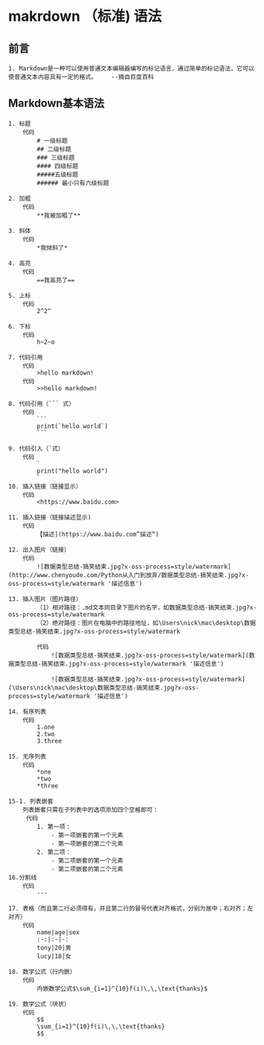 # makrdown （标准) 语法

## 前言
    1. Markdown是一种可以使用普通文本编辑器编写的标记语言，通过简单的标记语法，它可以使普通文本内容具有一定的格式。    --摘自百度百科
    
## Markdown基本语法
    1. 标题
        代码
            # 一级标题
            ## 二级标题
            ### 三级标题
            #### 四级标题
            #####五级标题
            ###### 最小只有六级标题
            
    2. 加粗
        代码
            **我被加粗了**
    
    3. 斜体
        代码
            *我倾斜了*
      
    4. 高亮
        代码
            ==我高亮了==
            
    5. 上标
        代码
            2^2^
    
    6. 下标
        代码
            h~2~o
            
    7. 代码引用
        代码
            >hello markdown!
        代码
            >>hello markdown!
                     
    8. 代码引用（``` 式）
        代码
            ```
            print(`hello world`)
            ```            
            
    9. 代码引入（`式）
        代码
            `
            print("hello world")
            `
    10. 插入链接（链接显示）
        代码
            <https://www.baidu.com>
            
    11. 插入链接（链接描述显示)
        代码
            【描述](https://www.baidu.com”描述“)
            
    12. 出入图片（链接）
        代码
            ![数据类型总结-搞笑结束.jpg?x-oss-process=style/watermark](http://www.chenyoude.com/Python从入门到放弃/数据类型总结-搞笑结束.jpg?x-oss-process=style/watermark '描述信息')
            
    13. 插入图片（图片路径）
            （1）相对路径：.md文本同目录下图片的名字，如数据类型总结-搞笑结束.jpg?x-oss-process=style/watermark
            （2）绝对路径：图片在电脑中的路径地址，如\Users\nick\mac\desktop\数据类型总结-搞笑结束.jpg?x-oss-process=style/watermark
            
            代码
                ![数据类型总结-搞笑结束.jpg?x-oss-process=style/watermark](数据类型总结-搞笑结束.jpg?x-oss-process=style/watermark '描述信息')
                
                ![数据类型总结-搞笑结束.jpg?x-oss-process=style/watermark](\Users\nick\mac\desktop\数据类型总结-搞笑结束.jpg?x-oss-process=style/watermark '描述信息')
               
    14. 有序列表
        代码
            1.one
            2.two
            3.three
        
    15. 无序列表
        代码
            *one
            *two
            *three
            
    15-1. 列表嵌套
        列表嵌套只需在子列表中的选项添加四个空格即可：
         代码
            1. 第一项：
                - 第一项嵌套的第一个元素
                - 第一项嵌套的第二个元素
            2. 第二项：
                - 第二项嵌套的第一个元素
                - 第二项嵌套的第二个元素         
    16.分割线
        代码
            ---
         
    17. 表格（而且第二行必须得有，并且第二行的冒号代表对齐格式，分别为居中；右对齐；左对齐）
        代码
            name|age|sex
            :-:|:-|-:
            tony|20|男
            lucy|18|女
           
    18. 数学公式（行内嵌）
        代码
            内嵌数学公式$\sum_{i=1}^{10}f(i)\,\,\text{thanks}$
     
    19. 数学公式（块状）
        代码
            $$
            \sum_{i=1}^{10}f(i)\,\,\text{thanks}
            $$